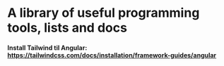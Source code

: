 # **A library of useful programming tools, lists and docs**


#### Install Tailwind til Angular: https://tailwindcss.com/docs/installation/framework-guides/angular
